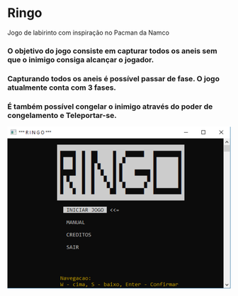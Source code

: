 # Ringo
Jogo de labirinto com inspiração no Pacman da Namco
### O objetivo do jogo consiste em capturar todos os aneis sem que o inimigo consiga alcançar o jogador. 
### Capturando todos os aneis é possível passar de fase. O jogo atualmente conta com 3 fases.
### É também possível congelar o inimigo através do poder de congelamento e Teleportar-se.

![Banana](RingoMenu.PNG)

